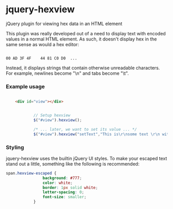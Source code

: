 jquery-hexview
==============

jQuery plugin for viewing hex data in an HTML element 

This plugin was really developed out of a need to display text with encoded values in a normal HTML element.  As such, it doesn't display hex in the same sense as would a hex editor:

```

00 AD 3F 4F    44 81 C0 D0  ...

```

Instead, it displays strings that contain otherwise unreadable characters.  For example, newlines become "\n" and tabs become "\t".


### Example usage
```html

	<div id="view"></div>

```
```js

			// Setup hexview
			$("#view").hexview();

			/* ... later, we want to set its value ... */
			$("#view").hexview("setText","This is\r\nsome text \r\n with newlines");

```


### Styling 

jquery-hexview uses the builtin jQuery UI styles.  To make your escaped text stand out a little, something like the following is recommended:

```css
span.hexview-escaped {
				background: #777;
				color: white;
				border: 1px solid white;
				letter-spacing: 0;
				font-size: smaller;
			}
```